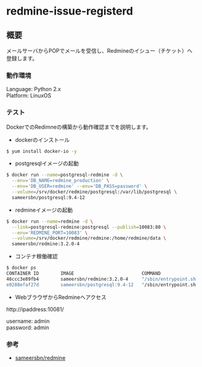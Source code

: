 # redmine-issue-registerd

## 概要

メールサーバからPOPでメールを受信し、Redmineのイシュー（チケット）へ登録します。

### 動作環境

Language: Python 2.x  
Platform: LinuxOS  

### テスト

DockerでのRedimneの構築から動作確認までを説明します。

* dockerのインストール  
```bash
$ yum install docker-io -y
```

* postgresqlイメージの起動  
```bash
$ docker run --name=postgresql-redmine -d \
  --env='DB_NAME=redmine_production' \
  --env='DB_USER=redmine' --env='DB_PASS=password' \
  --volume=/srv/docker/redmine/postgresql:/var/lib/postgresql \
  sameersbn/postgresql:9.4-12
```

* redmineイメージの起動  
```bash
$ docker run --name=redmine -d \
  --link=postgresql-redmine:postgresql --publish=10083:80 \
  --env='REDMINE_PORT=10083' \
  --volume=/srv/docker/redmine/redmine:/home/redmine/data \
  sameersbn/redmine:3.2.0-4
```

* コンテナ稼働確認  
```bash
$ docker ps
CONTAINER ID        IMAGE                         COMMAND                CREATED             STATUS              PORTS                            NAMES
46ccc3e89fb4        sameersbn/redmine:3.2.0-4     "/sbin/entrypoint.sh   2 minutes ago       Up 2 minutes        443/tcp, 0.0.0.0:10083->80/tcp   redmine
e0288efaf27d        sameersbn/postgresql:9.4-12   "/sbin/entrypoint.sh   2 minutes ago       Up 2 minutes        5432/tcp                         postgresql-redmine
```

* WebブラウザからRedmineへアクセス

http://ipaddress:10081/

username: admin  
password: admin  

### 参考

* [sameersbn/redmine](https://hub.docker.com/r/sameersbn/redmine/#internal-mysql-server)  
